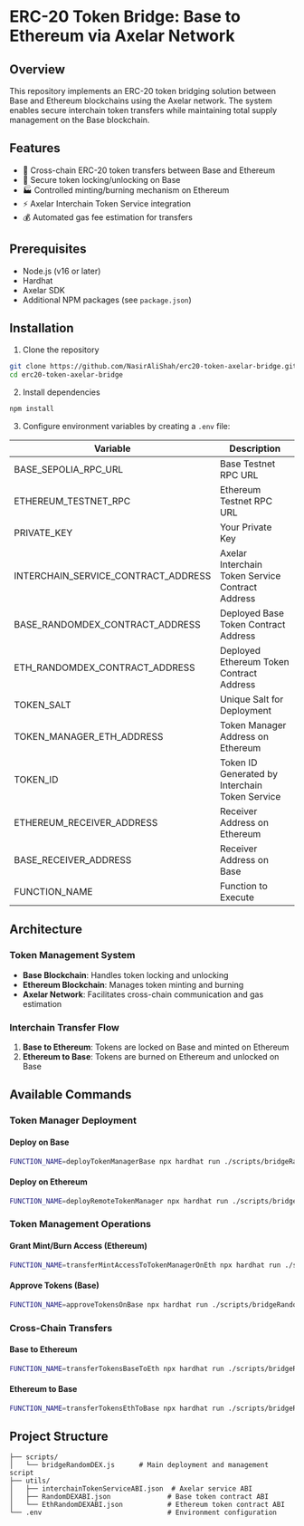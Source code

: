 # ERC-20 Token Bridge: Base to Ethereum via Axelar Network

## Overview

This repository implements an ERC-20 token bridging solution between Base and Ethereum blockchains using the Axelar network. The system enables secure interchain token transfers while maintaining total supply management on the Base blockchain.

## Features

- 🔄 Cross-chain ERC-20 token transfers between Base and Ethereum
- 🔐 Secure token locking/unlocking on Base
- 🏭 Controlled minting/burning mechanism on Ethereum
- ⚡ Axelar Interchain Token Service integration
- 💰 Automated gas fee estimation for transfers

## Prerequisites

- Node.js (v16 or later)
- Hardhat
- Axelar SDK
- Additional NPM packages (see `package.json`)

## Installation

1. Clone the repository

```bash
git clone https://github.com/NasirAliShah/erc20-token-axelar-bridge.git
cd erc20-token-axelar-bridge
```

2. Install dependencies

```bash
npm install
```

3. Configure environment variables by creating a `.env` file:

| Variable                            | Description                                      |
| ----------------------------------- | ------------------------------------------------ |
| BASE_SEPOLIA_RPC_URL                | Base Testnet RPC URL                             |
| ETHEREUM_TESTNET_RPC                | Ethereum Testnet RPC URL                         |
| PRIVATE_KEY                         | Your Private Key                                 |
| INTERCHAIN_SERVICE_CONTRACT_ADDRESS | Axelar Interchain Token Service Contract Address |
| BASE_RANDOMDEX_CONTRACT_ADDRESS     | Deployed Base Token Contract Address             |
| ETH_RANDOMDEX_CONTRACT_ADDRESS      | Deployed Ethereum Token Contract Address         |
| TOKEN_SALT                          | Unique Salt for Deployment                       |
| TOKEN_MANAGER_ETH_ADDRESS           | Token Manager Address on Ethereum                |
| TOKEN_ID                            | Token ID Generated by Interchain Token Service   |
| ETHEREUM_RECEIVER_ADDRESS           | Receiver Address on Ethereum                     |
| BASE_RECEIVER_ADDRESS               | Receiver Address on Base                         |
| FUNCTION_NAME                       | Function to Execute                              |

## Architecture

### Token Management System

- **Base Blockchain**: Handles token locking and unlocking
- **Ethereum Blockchain**: Manages token minting and burning
- **Axelar Network**: Facilitates cross-chain communication and gas estimation

### Interchain Transfer Flow

1. **Base to Ethereum**: Tokens are locked on Base and minted on Ethereum
2. **Ethereum to Base**: Tokens are burned on Ethereum and unlocked on Base

## Available Commands

### Token Manager Deployment

#### Deploy on Base

```bash
FUNCTION_NAME=deployTokenManagerBase npx hardhat run ./scripts/bridgeRandomDEX.js --network baseSepolia
```

#### Deploy on Ethereum

```bash
FUNCTION_NAME=deployRemoteTokenManager npx hardhat run ./scripts/bridgeRandomDEX.js --network baseSepolia
```

### Token Management Operations

#### Grant Mint/Burn Access (Ethereum)

```bash
FUNCTION_NAME=transferMintAccessToTokenManagerOnEth npx hardhat run ./scripts/bridgeRandomDEX.js --network baseSepolia
```

#### Approve Tokens (Base)

```bash
FUNCTION_NAME=approveTokensOnBase npx hardhat run ./scripts/bridgeRandomDEX.js --network baseSepolia
```

### Cross-Chain Transfers

#### Base to Ethereum

```bash
FUNCTION_NAME=transferTokensBaseToEth npx hardhat run ./scripts/bridgeRandomDEX.js --network baseSepolia
```

#### Ethereum to Base

```bash
FUNCTION_NAME=transferTokensEthToBase npx hardhat run ./scripts/bridgeRandomDEX.js --network ethereumSepolia
```

## Project Structure

```
├── scripts/
│   └── bridgeRandomDEX.js      # Main deployment and management script
├── utils/
│   ├── interchainTokenServiceABI.json  # Axelar service ABI
│   ├── RandomDEXABI.json              # Base token contract ABI
│   └── EthRandomDEXABI.json           # Ethereum token contract ABI
└── .env                               # Environment configuration
```
